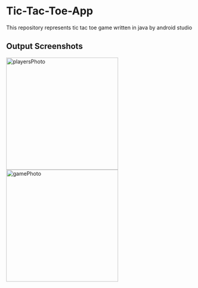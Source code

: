 # Tic-Tac-Toe-App
This repository represents tic tac toe game written in java by android studio

## Output Screenshots
<div float="left>
    <img src="https://user-images.githubusercontent.com/67167435/140643617-e1f0d602-76ac-4ddb-9d4d-e0c455f7ce68.png" alt="mainPhoto" width="300" />
    <img src="https://user-images.githubusercontent.com/67167435/140643658-f2f2c898-04fb-4584-9757-c35f70ac4f12.png" alt="playersPhoto" width="300" />
    <img src="https://user-images.githubusercontent.com/67167435/140643666-fce8d39f-ed50-4d8e-8e81-766226d212c8.png" alt="gamePhoto" width="300" />
</div>